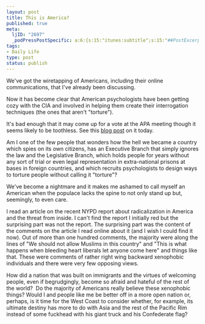 ```yaml
--- 
layout: post
title: This is America?
published: true
meta: 
  ljID: "2697"
  _podPressPostSpecific: a:6:{s:15:"itunes:subtitle";s:15:"##PostExcerpt##";s:14:"itunes:summary";s:15:"##PostExcerpt##";s:15:"itunes:keywords";s:17:"##WordPressCats##";s:13:"itunes:author";s:10:"##Global##";s:15:"itunes:explicit";s:2:"No";s:12:"itunes:block";s:2:"No";}
tags: 
- Daily Life
type: post
status: publish
---
```

We've got the wiretapping of Americans, including their online communications, that I've already been discussing.

Now it has become clear that American psychologists have been getting cozy with the CIA and involved in helping them create their interrogation techniques (the ones that aren't "torture").

It's bad enough that it may come up for a vote at the APA meeting though it seems likely to be toothless. See this <a href="http://www.mindhacks.com/blog/2007/08/us_psychologists_to_.html">blog post</a> on it today.

Am I one of the few people that wonders how the hell we became a country which spies on its own citizens, has an Executive Branch that simply ignores the law and the Legislative Branch, which holds people for years without any sort of trial or even legal representation in extra-national prisons at bases in foreign countries, and which recruits psychologists to design ways to torture people without calling it "torture"?

We've become a nightmare and it makes me ashamed to call myself an American when the populace lacks the spine to not only stand up but, seemingly, to even care.

I read an article on the recent NYPD report about radicalization in America and the threat from inside. I can't find the report I initially red but the surprising part was not the report. The surprising part was the content of the comments on the article I read online about it (and I wish I could find it now). Out of more than one hundred comments, the majority were along the lines of "We should not allow Muslims in this country" and "This is what happens when bleeding heart liberals let anyone come here" and things like that. These were comments of rather right wing backward xenophobic individuals and there were very few opposing views.

How did a nation that was built on immigrants and the virtues of welcoming people, even if begrudgingly, become so afraid and hateful of the rest of the world?  Do the majority of Americans really believe these xenophobic things? Would I and people like me be better off in a more open nation or, perhaps, is it time for the West Coast to consider whether, for example, its ultimate destiny has more to do with Asia and the rest of the Pacific Rim instead of some fuckhead with his giant truck and his Confederate flag?
